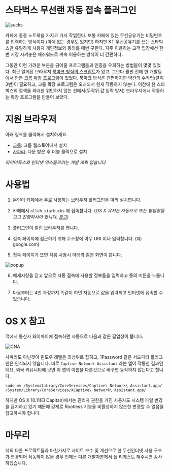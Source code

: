 # 스타벅스 무선랜 자동 접속 플러그인

![sucks](https://raw.githubusercontent.com/mrz1277/Starsucks/master/images/sucks.jpg)

카페에 종종 노트북을 가지고 가서 작업한다.
보통 카페에 있는 무선공유기는 비밀번호를 입력하는 방식이다.(아예 없는 경우도 있지만)
하지만 KT 무선공유기를 쓰는 스타벅스만 유일하게 사용자 개인정보와 동의를 매번 구한다.
자주 이용하는 고객 입장에선 한번 저장 시켜놓은 패스워드로 계속 이용하는 방식이 더 간편하다.

그동안 이런 가려운 부분을 긁어줄 프로그램들과 인증을 우회하는 방법들이 몇몇 있었다.
최근 알게된 브라우져 [북마크 방식의 스크립트](http://tumblog.ryubro.com/post/119509867393/starbucks-wifi-bookmarklet)가 있고,
그보다 훨씬 전에 한 개발팀에서 만든 [크롬 확장 프로그램](https://chrome.google.com/webstore/detail/ladybucks/fnpekdnicnempagdlmphknomnopaognh?hl=ko)이 있었다.
북마크 방식은 간편하지만 약간의 수작업(클릭 3번)이 필요하고, 크롬 확장 프로그램은 오래되서 현재 작동하지 않는다.
이참에 현 스타벅스의 정책을 최대한 위반하지 않는 선에서(무작위 값 입력 방지) 브라우저에서 작동하는 확장 프로그램을 만들어 보았다.

# 지원 브라우저

아래 링크를 클릭해서 설치하세요.

*  [크롬](https://chrome.google.com/webstore/detail/starsucks/ccpijncgingpepdgbjaglhnomiikmenp): 크롬 웹스토어에서 설치
*  [사파리](https://github.com/mrz1277/Starsucks/releases/download/1.0.0/Starsucks.safariextz): 다운 받은 후 더블 클릭으로 설치

_파이어폭스와 인터넷 익스플로러는 개발 계획 없습니다._

# 사용법

1. 본인이 카페에서 주로 사용하는 브라우저 플러그인을 미리 설치합니다.

2. 카페에서 `olleh_starbucks` 에 접속합니다.
(_OS X 유저는 자동으로 뜨는 팝업창을 끄고 진행하셔야 합니다. [참고](#os-x-참고))_

3. 플러그인이 깔린 브라우저를 엽니다.

4. 접속 페이지에 접근하기 위해 주소창에 아무 URL이나 입력합니다. (예: google.com)

5. 접속 페이지가 뜨면 처음 사용시 아래와 같은 화면이 뜹니다.

![popup](https://raw.githubusercontent.com/mrz1277/Starsucks/master/images/popup.png)

6. 메세지창을 닫고 앞으로 자동 접속에 사용할 정보들을 입력하고 동의 버튼을 누릅니다.

7. 다음부터는 4번 과정까지 똑같이 하면 자동으로 값을 입력되고 인터넷에 접속할 수 있습니다.

# OS X 참고

맥에서 통신사 와이파이에 접속하면 자동으로 다음과 같은 팝업창이 뜹니다.

![CNA](https://raw.githubusercontent.com/mrz1277/Starsucks/master/images/CNA.png)

사파리도 아닌것이 윈도우 레벨은 최상위로 잡히고, 1Password 같은 서드파티 플러그인은 인식되지 않습니다.
바로 `Captive Network Assistant` 라는 앱이 작동한 결과인데요, 외국 커뮤니티에 보면 이 앱의 이름을 다른것으로 바꾸면 동작하지 않는다고 합니다.

```
sudo mv /System/Library/CoreServices/Captive\ Network\ Assistant.app/ /System/Library/CoreServices/XCaptive\ Network\ Assistant.app/
```

하지만 OS X 10.11(El Capitan)에서는 관리자 권한을 가진 사용자도 시스템 파일 변경을 금지하고 있기 때문에 강제로 Rootless 기능을 비활성하지 않는한 변경할 수 없음을 참고하셔야 합니다.

# 마무리

저의 다른 프로젝트들과 마찬가지로 사이트 보수 및 개선으로 현 무선인터넷 사용 구조가 변경되어 작동하지 않을 경우 언제든 다른 개발자분께서 풀 리퀘스트 해주시면 감사하겠습니다.
